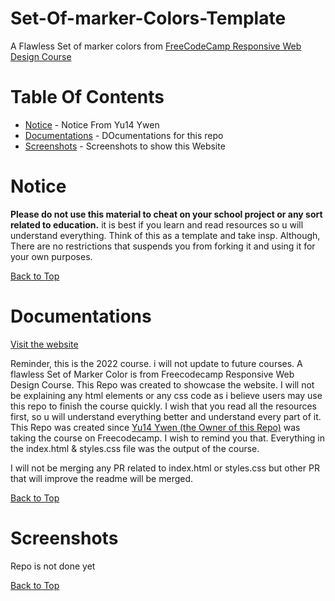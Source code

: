 # Set-Of-marker-Colors-Template

A Flawless Set of marker colors from [FreeCodeCamp Responsive Web Design Course](https://www.freecodecamp.org/learn/2022/responsive-web-design/#learn-css-colors-by-building-a-set-of-colored-markers)

# Table Of Contents

* [Notice](#notice) - Notice From Yu14 Ywen
* [Documentations](#documentations) - DOcumentations for this repo
* [Screenshots](#screenshots) - Screenshots to show this Website

# Notice

**Please do not use this material to cheat on your school project or any sort related to education.** it is best if you learn and read resources so u will understand everything. Think of this as a template and take insp. Although, There are no restrictions that suspends you from forking it and using it for your own purposes.

[Back to Top](#set-of-marker-colors-template)

# Documentations

[Visit the website](https://yu14y.github.io/Set-Of-marker-Colors-Template/) 

Reminder, this is the 2022 course. i will not update to future courses. A flawless Set of Marker Color is from Freecodecamp Responsive Web Design Course. This Repo was created to showcase the website. I will not be explaining any html elements or any css code as i believe users may use this repo to finish the course quickly. I wish that you read all the resources first, so u will understand everything better and understand every part of it. This Repo was created since [Yu14 Ywen (the Owner of this Repo)](https://github.com/Yu14Y) was taking the course on Freecodecamp. I wish to remind you that. Everything in the index.html & styles.css file was the output of the course.

I will not be merging any PR related to index.html or styles.css but other PR that will improve the readme will be merged.

[Back to Top](#set-of-marker-colors-template)

# Screenshots

Repo is not done yet


[Back to Top](#set-of-marker-colors-template)
